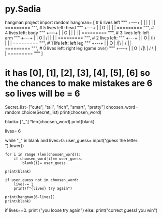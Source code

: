# py.Sadia
hangman project
import random 
hangman= [
    # 6 lives left
    """
      +---+
      |   |
          |
          |
          |
          |
    =========
    """,
    # 5 lives left: head
    """
      +---+
      |   |
      O   |
          |
          |
          |
    =========
    """,
    # 4 lives left: body
    """
      +---+
      |   |
      O   |
      |   |
          |
          |
    =========
    """,
    # 3 lives left: left arm
    """
      +---+
      |   |
      O   |
     /|   |
          |
          |
    =========
    """,
    # 2 lives left:
    """
      +---+
      |   |
      O   |
     /|\  |
          |
          |
    =========
    """,
    # 1 life left: left leg
    """
      +---+
      |   |
      O   |
     /|\  |
     /    |
          |
    =========
    """,
    # 0 lives left: right leg (game over)
    """
      +---+
      |   |
      O   |
     /|\  |
     / \  |
          |
    =========
    """
]

 # it has [0], [1], [2], [3], [4], [5], [6] so the chances to make mistakes are 6 so lives will be = 6 

Secret_list=["cute", "tall", "rich", "smart", "pretty"]
choosen_word= random.choice(Secret_list)
print(choosen_word)

blank= ["_"] *len(choosen_word)
print(blank)

lives= 6

while "_" in blank and lives>0:
    user_guess= input("guess the letter: ").lower()

    for i in range (len(choosen_word)):
        if choosen_word[i]== user_guess:
            blank[i]= user_guess
            
    print(blank)

    if user_guess not in choosen_word:
        lives-= 1 
        print(f"{lives} try again") 
        
    print(hangman[6-lives])
    print(blank)

if  lives==0:
    print ("you loose try again")
else: 
    print("correct guess! you win")
